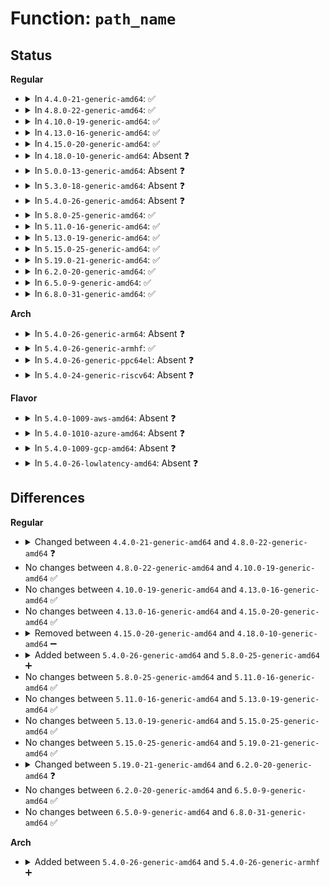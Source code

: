 # Function: <code>path_name</code>

## Status
<b>Regular</b>
<ul>
<li>
<details>
<summary>In <code>4.4.0-21-generic-amd64</code>: ✅</summary>

```c
int path_name(const char * op, struct aa_label * label, struct path * path, int flags, char * buffer, const char * * name, struct path_cond * cond, u32 request, bool delegate_deleted)
```

```json
{
  "name": "path_name",
  "collision_type": "Unique Static",
  "inline_type": "No",
  "funcs": [
    {
      "addr": 18446744071582547280,
      "name": "path_name",
      "external": false,
      "loc": "security/apparmor/file.c:167",
      "file": "security/apparmor/file.c",
      "inline": "seen, unknown",
      "caller_inline": [],
      "caller_func": [
        "security/apparmor/file.c:aa_path_perm",
        "security/apparmor/file.c:aa_path_link",
        "security/apparmor/file.c:aa_path_link",
        "security/apparmor/file.c:aa_file_perm"
      ]
    }
  ],
  "symbols": [
    {
      "addr": 18446744071582547280,
      "name": "path_name",
      "section": ".text",
      "bind": "STB_LOCAL",
      "size": 296
    }
  ]
}
```
</details>
</li>
<li>
<details>
<summary>In <code>4.8.0-22-generic-amd64</code>: ✅</summary>

```c
int path_name(const char * op, struct aa_label * label, const struct path * path, int flags, char * buffer, const char * * name, struct path_cond * cond, u32 request)
```

```json
{
  "name": "path_name",
  "collision_type": "Unique Static",
  "inline_type": "No",
  "funcs": [
    {
      "addr": 18446744071582787616,
      "name": "path_name",
      "external": false,
      "loc": "security/apparmor/file.c:168",
      "file": "security/apparmor/file.c",
      "inline": "seen, unknown",
      "caller_inline": [],
      "caller_func": [
        "security/apparmor/file.c:profile_path_link",
        "security/apparmor/file.c:profile_path_link"
      ]
    }
  ],
  "symbols": [
    {
      "addr": 18446744071582787616,
      "name": "path_name",
      "section": ".text",
      "bind": "STB_LOCAL",
      "size": 229
    }
  ]
}
```
</details>
</li>
<li>
<details>
<summary>In <code>4.10.0-19-generic-amd64</code>: ✅</summary>

```c
int path_name(const char * op, struct aa_label * label, const struct path * path, int flags, char * buffer, const char * * name, struct path_cond * cond, u32 request)
```

```json
{
  "name": "path_name",
  "collision_type": "Unique Static",
  "inline_type": "No",
  "funcs": [
    {
      "addr": 18446744071582883008,
      "name": "path_name",
      "external": false,
      "loc": "security/apparmor/file.c:168",
      "file": "security/apparmor/file.c",
      "inline": "seen, unknown",
      "caller_inline": [],
      "caller_func": [
        "security/apparmor/file.c:profile_path_link",
        "security/apparmor/file.c:profile_path_link"
      ]
    }
  ],
  "symbols": [
    {
      "addr": 18446744071582883008,
      "name": "path_name",
      "section": ".text",
      "bind": "STB_LOCAL",
      "size": 229
    }
  ]
}
```
</details>
</li>
<li>
<details>
<summary>In <code>4.13.0-16-generic-amd64</code>: ✅</summary>

```c
int path_name(const char * op, struct aa_label * label, const struct path * path, int flags, char * buffer, const char * * name, struct path_cond * cond, u32 request)
```

```json
{
  "name": "path_name",
  "collision_type": "Unique Static",
  "inline_type": "No",
  "funcs": [
    {
      "addr": 18446744071582953088,
      "name": "path_name",
      "external": false,
      "loc": "security/apparmor/file.c:170",
      "file": "security/apparmor/file.c",
      "inline": "seen, unknown",
      "caller_inline": [],
      "caller_func": [
        "security/apparmor/file.c:profile_path_link",
        "security/apparmor/file.c:profile_path_link"
      ]
    }
  ],
  "symbols": [
    {
      "addr": 18446744071582953088,
      "name": "path_name",
      "section": ".text",
      "bind": "STB_LOCAL",
      "size": 215
    }
  ]
}
```
</details>
</li>
<li>
<details>
<summary>In <code>4.15.0-20-generic-amd64</code>: ✅</summary>

```c
int path_name(const char * op, struct aa_label * label, const struct path * path, int flags, char * buffer, const char * * name, struct path_cond * cond, u32 request)
```

```json
{
  "name": "path_name",
  "collision_type": "Unique Static",
  "inline_type": "No",
  "funcs": [
    {
      "addr": 18446744071583115200,
      "name": "path_name",
      "external": false,
      "loc": "security/apparmor/file.c:170",
      "file": "security/apparmor/file.c",
      "inline": "seen, unknown",
      "caller_inline": [],
      "caller_func": [
        "security/apparmor/file.c:profile_path_link",
        "security/apparmor/file.c:profile_path_link"
      ]
    }
  ],
  "symbols": [
    {
      "addr": 18446744071583115200,
      "name": "path_name",
      "section": ".text",
      "bind": "STB_LOCAL",
      "size": 215
    }
  ]
}
```
</details>
</li>
<li>
<details>
<summary>In <code>4.18.0-10-generic-amd64</code>: Absent ❓</summary>

```json
{
  "name": "path_name",
  "collision_type": "Unique Static",
  "inline_type": "Selective",
  "funcs": [
    {
      "addr": 18446744071583320928,
      "name": "path_name",
      "external": false,
      "loc": "security/apparmor/file.c:170",
      "file": "security/apparmor/file.c",
      "inline": "not declared, inlined",
      "caller_inline": [],
      "caller_func": [
        "security/apparmor/file.c:profile_path_link",
        "security/apparmor/file.c:profile_path_link"
      ]
    }
  ],
  "symbols": [
    {
      "addr": 18446744071583320928,
      "name": "path_name.isra.8",
      "section": ".text",
      "bind": "STB_LOCAL",
      "size": 215
    }
  ]
}
```
</details>
</li>
<li>
<details>
<summary>In <code>5.0.0-13-generic-amd64</code>: Absent ❓</summary>

```json
{
  "name": "path_name",
  "collision_type": "Unique Static",
  "inline_type": "Selective",
  "funcs": [
    {
      "addr": 18446744071583439424,
      "name": "path_name",
      "external": false,
      "loc": "security/apparmor/file.c:171",
      "file": "security/apparmor/file.c",
      "inline": "not declared, inlined",
      "caller_inline": [],
      "caller_func": [
        "security/apparmor/file.c:profile_path_link",
        "security/apparmor/file.c:profile_path_link"
      ]
    }
  ],
  "symbols": [
    {
      "addr": 18446744071583439424,
      "name": "path_name.isra.8",
      "section": ".text",
      "bind": "STB_LOCAL",
      "size": 215
    }
  ]
}
```
</details>
</li>
<li>
<details>
<summary>In <code>5.3.0-18-generic-amd64</code>: Absent ❓</summary>

```json
{
  "name": "path_name",
  "collision_type": "Unique Static",
  "inline_type": "Selective",
  "funcs": [
    {
      "addr": 18446744071583624448,
      "name": "path_name",
      "external": false,
      "loc": "security/apparmor/file.c:167",
      "file": "security/apparmor/file.c",
      "inline": "not declared, inlined",
      "caller_inline": [],
      "caller_func": [
        "security/apparmor/file.c:profile_path_link",
        "security/apparmor/file.c:profile_path_link"
      ]
    }
  ],
  "symbols": [
    {
      "addr": 18446744071583624448,
      "name": "path_name.isra.0",
      "section": ".text",
      "bind": "STB_LOCAL",
      "size": 221
    }
  ]
}
```
</details>
</li>
<li>
<details>
<summary>In <code>5.4.0-26-generic-amd64</code>: Absent ❓</summary>

```json
{
  "name": "path_name",
  "collision_type": "Unique Static",
  "inline_type": "Selective",
  "funcs": [
    {
      "addr": 18446744071583730624,
      "name": "path_name",
      "external": false,
      "loc": "security/apparmor/file.c:167",
      "file": "security/apparmor/file.c",
      "inline": "not declared, inlined",
      "caller_inline": [],
      "caller_func": [
        "security/apparmor/file.c:profile_path_link",
        "security/apparmor/file.c:profile_path_link"
      ]
    }
  ],
  "symbols": [
    {
      "addr": 18446744071583730624,
      "name": "path_name.isra.0",
      "section": ".text",
      "bind": "STB_LOCAL",
      "size": 221
    }
  ]
}
```
</details>
</li>
<li>
<details>
<summary>In <code>5.8.0-25-generic-amd64</code>: ✅</summary>

```c
int path_name(const char * op, struct aa_label * label, const struct path * path, int flags, char * buffer, const char * * name, struct path_cond * cond, u32 request)
```

```json
{
  "name": "path_name",
  "collision_type": "Unique Static",
  "inline_type": "No",
  "funcs": [
    {
      "addr": 18446744071584113072,
      "name": "path_name",
      "external": false,
      "loc": "security/apparmor/file.c:167",
      "file": "security/apparmor/file.c",
      "inline": "seen, unknown",
      "caller_inline": [],
      "caller_func": [
        "security/apparmor/file.c:__file_path_perm",
        "security/apparmor/file.c:__file_path_perm",
        "security/apparmor/file.c:__file_path_perm",
        "security/apparmor/file.c:profile_path_link",
        "security/apparmor/file.c:profile_path_link",
        "security/apparmor/file.c:aa_path_perm"
      ]
    }
  ],
  "symbols": [
    {
      "addr": 18446744071584113072,
      "name": "path_name",
      "section": ".text",
      "bind": "STB_LOCAL",
      "size": 221
    }
  ]
}
```
</details>
</li>
<li>
<details>
<summary>In <code>5.11.0-16-generic-amd64</code>: ✅</summary>

```c
int path_name(const char * op, struct aa_label * label, const struct path * path, int flags, char * buffer, const char * * name, struct path_cond * cond, u32 request)
```

```json
{
  "name": "path_name",
  "collision_type": "Unique Static",
  "inline_type": "No",
  "funcs": [
    {
      "addr": 18446744071584232160,
      "name": "path_name",
      "external": false,
      "loc": "security/apparmor/file.c:156",
      "file": "security/apparmor/file.c",
      "inline": "seen, unknown",
      "caller_inline": [],
      "caller_func": [
        "security/apparmor/file.c:__file_path_perm",
        "security/apparmor/file.c:__file_path_perm",
        "security/apparmor/file.c:__file_path_perm",
        "security/apparmor/file.c:profile_path_link",
        "security/apparmor/file.c:profile_path_link",
        "security/apparmor/file.c:aa_path_perm"
      ]
    }
  ],
  "symbols": [
    {
      "addr": 18446744071584232160,
      "name": "path_name",
      "section": ".text",
      "bind": "STB_LOCAL",
      "size": 221
    }
  ]
}
```
</details>
</li>
<li>
<details>
<summary>In <code>5.13.0-19-generic-amd64</code>: ✅</summary>

```c
int path_name(const char * op, struct aa_label * label, const struct path * path, int flags, char * buffer, const char * * name, struct path_cond * cond, u32 request)
```

```json
{
  "name": "path_name",
  "collision_type": "Unique Static",
  "inline_type": "No",
  "funcs": [
    {
      "addr": 18446744071584257232,
      "name": "path_name",
      "external": false,
      "loc": "security/apparmor/file.c:158",
      "file": "security/apparmor/file.c",
      "inline": "seen, unknown",
      "caller_inline": [],
      "caller_func": [
        "security/apparmor/file.c:__file_path_perm",
        "security/apparmor/file.c:__file_path_perm",
        "security/apparmor/file.c:__file_path_perm",
        "security/apparmor/file.c:profile_path_link",
        "security/apparmor/file.c:profile_path_link",
        "security/apparmor/file.c:aa_path_perm"
      ]
    }
  ],
  "symbols": [
    {
      "addr": 18446744071584257232,
      "name": "path_name",
      "section": ".text",
      "bind": "STB_LOCAL",
      "size": 221
    }
  ]
}
```
</details>
</li>
<li>
<details>
<summary>In <code>5.15.0-25-generic-amd64</code>: ✅</summary>

```c
int path_name(const char * op, struct aa_label * label, const struct path * path, int flags, char * buffer, const char * * name, struct path_cond * cond, u32 request)
```

```json
{
  "name": "path_name",
  "collision_type": "Unique Static",
  "inline_type": "No",
  "funcs": [
    {
      "addr": 18446744071584643184,
      "name": "path_name",
      "external": false,
      "loc": "security/apparmor/file.c:158",
      "file": "security/apparmor/file.c",
      "inline": "seen, unknown",
      "caller_inline": [],
      "caller_func": [
        "security/apparmor/file.c:__file_path_perm",
        "security/apparmor/file.c:__file_path_perm",
        "security/apparmor/file.c:__file_path_perm",
        "security/apparmor/file.c:profile_path_link",
        "security/apparmor/file.c:profile_path_link",
        "security/apparmor/file.c:aa_path_perm"
      ]
    }
  ],
  "symbols": [
    {
      "addr": 18446744071584643184,
      "name": "path_name",
      "section": ".text",
      "bind": "STB_LOCAL",
      "size": 221
    }
  ]
}
```
</details>
</li>
<li>
<details>
<summary>In <code>5.19.0-21-generic-amd64</code>: ✅</summary>

```c
int path_name(const char * op, struct aa_label * label, const struct path * path, int flags, char * buffer, const char * * name, struct path_cond * cond, u32 request)
```

```json
{
  "name": "path_name",
  "collision_type": "Unique Static",
  "inline_type": "No",
  "funcs": [
    {
      "addr": 18446744071585300416,
      "name": "path_name",
      "external": false,
      "loc": "security/apparmor/file.c:159",
      "file": "security/apparmor/file.c",
      "inline": "seen, unknown",
      "caller_inline": [],
      "caller_func": [
        "security/apparmor/file.c:profile_path_link",
        "security/apparmor/file.c:profile_path_link",
        "security/apparmor/file.c:profile_path_perm"
      ]
    }
  ],
  "symbols": [
    {
      "addr": 18446744071585300416,
      "name": "path_name",
      "section": ".text",
      "bind": "STB_LOCAL",
      "size": 233
    }
  ]
}
```
</details>
</li>
<li>
<details>
<summary>In <code>6.2.0-20-generic-amd64</code>: ✅</summary>

```c
int path_name(const char * op, const struct cred * subj_cred, struct aa_label * label, const struct path * path, int flags, char * buffer, const char * * name, struct path_cond * cond, u32 request)
```

```json
{
  "name": "path_name",
  "collision_type": "Unique Static",
  "inline_type": "No",
  "funcs": [
    {
      "addr": 18446744071586039456,
      "name": "path_name",
      "external": false,
      "loc": "security/apparmor/file.c:280",
      "file": "security/apparmor/file.c",
      "inline": "seen, unknown",
      "caller_inline": [],
      "caller_func": [
        "security/apparmor/file.c:profile_path_link",
        "security/apparmor/file.c:profile_path_link",
        "security/apparmor/file.c:aa_path_perm"
      ]
    }
  ],
  "symbols": [
    {
      "addr": 18446744071586039456,
      "name": "path_name",
      "section": ".text",
      "bind": "STB_LOCAL",
      "size": 247
    }
  ]
}
```
</details>
</li>
<li>
<details>
<summary>In <code>6.5.0-9-generic-amd64</code>: ✅</summary>

```c
int path_name(const char * op, const struct cred * subj_cred, struct aa_label * label, const struct path * path, int flags, char * buffer, const char * * name, struct path_cond * cond, u32 request)
```

```json
{
  "name": "path_name",
  "collision_type": "Unique Static",
  "inline_type": "No",
  "funcs": [
    {
      "addr": 18446744071586274480,
      "name": "path_name",
      "external": false,
      "loc": "security/apparmor/file.c:300",
      "file": "security/apparmor/file.c",
      "inline": "seen, unknown",
      "caller_inline": [],
      "caller_func": [
        "security/apparmor/file.c:profile_path_link",
        "security/apparmor/file.c:profile_path_link",
        "security/apparmor/file.c:aa_path_perm"
      ]
    }
  ],
  "symbols": [
    {
      "addr": 18446744071586274480,
      "name": "path_name",
      "section": ".text",
      "bind": "STB_LOCAL",
      "size": 247
    }
  ]
}
```
</details>
</li>
<li>
<details>
<summary>In <code>6.8.0-31-generic-amd64</code>: ✅</summary>

```c
int path_name(const char * op, const struct cred * subj_cred, struct aa_label * label, const struct path * path, int flags, char * buffer, const char * * name, struct path_cond * cond, u32 request)
```

```json
{
  "name": "path_name",
  "collision_type": "Unique Static",
  "inline_type": "No",
  "funcs": [
    {
      "addr": 18446744071586531232,
      "name": "path_name",
      "external": false,
      "loc": "security/apparmor/file.c:302",
      "file": "security/apparmor/file.c",
      "inline": "seen, unknown",
      "caller_inline": [],
      "caller_func": [
        "security/apparmor/file.c:profile_path_link",
        "security/apparmor/file.c:profile_path_link",
        "security/apparmor/file.c:aa_path_perm"
      ]
    }
  ],
  "symbols": [
    {
      "addr": 18446744071586531232,
      "name": "path_name",
      "section": ".text",
      "bind": "STB_LOCAL",
      "size": 247
    }
  ]
}
```
</details>
</li>
</ul>
<b>Arch</b>
<ul>
<li>
<details>
<summary>In <code>5.4.0-26-generic-arm64</code>: Absent ❓</summary>

```json
{
  "name": "path_name",
  "collision_type": "Unique Static",
  "inline_type": "Selective",
  "funcs": [
    {
      "addr": 18446603336495527120,
      "name": "path_name",
      "external": false,
      "loc": "security/apparmor/file.c:167",
      "file": "security/apparmor/file.c",
      "inline": "not declared, inlined",
      "caller_inline": [],
      "caller_func": [
        "security/apparmor/file.c:profile_path_link",
        "security/apparmor/file.c:profile_path_link"
      ]
    }
  ],
  "symbols": [
    {
      "addr": 18446603336495527120,
      "name": "path_name.isra.0",
      "section": ".text",
      "bind": "STB_LOCAL",
      "size": 320
    }
  ]
}
```
</details>
</li>
<li>
<details>
<summary>In <code>5.4.0-26-generic-armhf</code>: ✅</summary>

```c
int path_name(const char * op, struct aa_label * label, const struct path * path, int flags, char * buffer, const char * * name, struct path_cond * cond, u32 request)
```

```json
{
  "name": "path_name",
  "collision_type": "Unique Static",
  "inline_type": "No",
  "funcs": [
    {
      "addr": 3228893584,
      "name": "path_name",
      "external": false,
      "loc": "security/apparmor/file.c:167",
      "file": "security/apparmor/file.c",
      "inline": "seen, unknown",
      "caller_inline": [],
      "caller_func": [
        "security/apparmor/file.c:profile_path_link",
        "security/apparmor/file.c:profile_path_link"
      ]
    }
  ],
  "symbols": [
    {
      "addr": 3228893584,
      "name": "path_name",
      "section": ".text",
      "bind": "STB_LOCAL",
      "size": 316
    }
  ]
}
```
</details>
</li>
<li>
<details>
<summary>In <code>5.4.0-26-generic-ppc64el</code>: Absent ❓</summary>

```json
{
  "name": "path_name",
  "collision_type": "Unique Static",
  "inline_type": "Selective",
  "funcs": [
    {
      "addr": 13835058055289607024,
      "name": "path_name",
      "external": false,
      "loc": "security/apparmor/file.c:167",
      "file": "security/apparmor/file.c",
      "inline": "not declared, inlined",
      "caller_inline": [],
      "caller_func": [
        "security/apparmor/file.c:profile_path_link",
        "security/apparmor/file.c:profile_path_link"
      ]
    }
  ],
  "symbols": [
    {
      "addr": 13835058055289607024,
      "name": "path_name.isra.0",
      "section": ".text",
      "bind": "STB_LOCAL",
      "size": 424
    }
  ]
}
```
</details>
</li>
<li>
<details>
<summary>In <code>5.4.0-24-generic-riscv64</code>: Absent ❓</summary>

```json
{
  "name": "path_name",
  "collision_type": "Unique Static",
  "inline_type": "Selective",
  "funcs": [
    {
      "addr": 18446743936274704276,
      "name": "path_name",
      "external": false,
      "loc": "security/apparmor/file.c:167",
      "file": "security/apparmor/file.c",
      "inline": "not declared, inlined",
      "caller_inline": [],
      "caller_func": [
        "security/apparmor/file.c:profile_path_link",
        "security/apparmor/file.c:profile_path_link"
      ]
    }
  ],
  "symbols": [
    {
      "addr": 18446743936274704276,
      "name": "path_name.isra.0",
      "section": ".text",
      "bind": "STB_LOCAL",
      "size": 220
    }
  ]
}
```
</details>
</li>
</ul>
<b>Flavor</b>
<ul>
<li>
<details>
<summary>In <code>5.4.0-1009-aws-amd64</code>: Absent ❓</summary>

```json
{
  "name": "path_name",
  "collision_type": "Unique Static",
  "inline_type": "Selective",
  "funcs": [
    {
      "addr": 18446744071583699360,
      "name": "path_name",
      "external": false,
      "loc": "security/apparmor/file.c:167",
      "file": "security/apparmor/file.c",
      "inline": "not declared, inlined",
      "caller_inline": [],
      "caller_func": [
        "security/apparmor/file.c:profile_path_link",
        "security/apparmor/file.c:profile_path_link"
      ]
    }
  ],
  "symbols": [
    {
      "addr": 18446744071583699360,
      "name": "path_name.isra.0",
      "section": ".text",
      "bind": "STB_LOCAL",
      "size": 221
    }
  ]
}
```
</details>
</li>
<li>
<details>
<summary>In <code>5.4.0-1010-azure-amd64</code>: Absent ❓</summary>

```json
{
  "name": "path_name",
  "collision_type": "Unique Static",
  "inline_type": "Selective",
  "funcs": [
    {
      "addr": 18446744071583636416,
      "name": "path_name",
      "external": false,
      "loc": "security/apparmor/file.c:167",
      "file": "security/apparmor/file.c",
      "inline": "not declared, inlined",
      "caller_inline": [],
      "caller_func": [
        "security/apparmor/file.c:profile_path_link",
        "security/apparmor/file.c:profile_path_link"
      ]
    }
  ],
  "symbols": [
    {
      "addr": 18446744071583636416,
      "name": "path_name.isra.0",
      "section": ".text",
      "bind": "STB_LOCAL",
      "size": 221
    }
  ]
}
```
</details>
</li>
<li>
<details>
<summary>In <code>5.4.0-1009-gcp-amd64</code>: Absent ❓</summary>

```json
{
  "name": "path_name",
  "collision_type": "Unique Static",
  "inline_type": "Selective",
  "funcs": [
    {
      "addr": 18446744071583683136,
      "name": "path_name",
      "external": false,
      "loc": "security/apparmor/file.c:167",
      "file": "security/apparmor/file.c",
      "inline": "not declared, inlined",
      "caller_inline": [],
      "caller_func": [
        "security/apparmor/file.c:profile_path_link",
        "security/apparmor/file.c:profile_path_link"
      ]
    }
  ],
  "symbols": [
    {
      "addr": 18446744071583683136,
      "name": "path_name.isra.0",
      "section": ".text",
      "bind": "STB_LOCAL",
      "size": 221
    }
  ]
}
```
</details>
</li>
<li>
<details>
<summary>In <code>5.4.0-26-lowlatency-amd64</code>: Absent ❓</summary>

```json
{
  "name": "path_name",
  "collision_type": "Unique Static",
  "inline_type": "Selective",
  "funcs": [
    {
      "addr": 18446744071583782880,
      "name": "path_name",
      "external": false,
      "loc": "security/apparmor/file.c:167",
      "file": "security/apparmor/file.c",
      "inline": "not declared, inlined",
      "caller_inline": [],
      "caller_func": [
        "security/apparmor/file.c:profile_path_link",
        "security/apparmor/file.c:profile_path_link"
      ]
    }
  ],
  "symbols": [
    {
      "addr": 18446744071583782880,
      "name": "path_name.isra.0",
      "section": ".text",
      "bind": "STB_LOCAL",
      "size": 221
    }
  ]
}
```
</details>
</li>
</ul>

## Differences
<b>Regular</b>
<ul>
<li>
<details>
<summary>Changed between <code>4.4.0-21-generic-amd64</code> and <code>4.8.0-22-generic-amd64</code> ❓</summary>
<ul>
<li>
<b>Param removed. </b>
<code>bool delegate_deleted</code>
</li>
<li>
<b>Param type changed. </b>
<code>struct path * path</code> ➡️ <code>const struct path * path</code>
</li>
</ul>
</details>
</li>
<li>
No changes between <code>4.8.0-22-generic-amd64</code> and <code>4.10.0-19-generic-amd64</code> ✅
</li>
<li>
No changes between <code>4.10.0-19-generic-amd64</code> and <code>4.13.0-16-generic-amd64</code> ✅
</li>
<li>
No changes between <code>4.13.0-16-generic-amd64</code> and <code>4.15.0-20-generic-amd64</code> ✅
</li>
<li>
<details>
<summary>Removed between <code>4.15.0-20-generic-amd64</code> and <code>4.18.0-10-generic-amd64</code> ➖</summary>

```c
int path_name(const char * op, struct aa_label * label, const struct path * path, int flags, char * buffer, const char * * name, struct path_cond * cond, u32 request)
```
</details>
</li>
<li>
<details>
<summary>Added between <code>5.4.0-26-generic-amd64</code> and <code>5.8.0-25-generic-amd64</code> ➕</summary>

```c
int path_name(const char * op, struct aa_label * label, const struct path * path, int flags, char * buffer, const char * * name, struct path_cond * cond, u32 request)
```
</details>
</li>
<li>
No changes between <code>5.8.0-25-generic-amd64</code> and <code>5.11.0-16-generic-amd64</code> ✅
</li>
<li>
No changes between <code>5.11.0-16-generic-amd64</code> and <code>5.13.0-19-generic-amd64</code> ✅
</li>
<li>
No changes between <code>5.13.0-19-generic-amd64</code> and <code>5.15.0-25-generic-amd64</code> ✅
</li>
<li>
No changes between <code>5.15.0-25-generic-amd64</code> and <code>5.19.0-21-generic-amd64</code> ✅
</li>
<li>
<details>
<summary>Changed between <code>5.19.0-21-generic-amd64</code> and <code>6.2.0-20-generic-amd64</code> ❓</summary>
<ul>
<li>
<b>Param added. </b>
<code>const struct cred * subj_cred</code>
</li>
<li>
<b>Param reordered. </b>
<code>op, label, path, flags, buffer, name, cond, request</code> ➡️ <code>op, subj_cred, label, path, flags, buffer, name, cond, request</code>
</li>
</ul>
</details>
</li>
<li>
No changes between <code>6.2.0-20-generic-amd64</code> and <code>6.5.0-9-generic-amd64</code> ✅
</li>
<li>
No changes between <code>6.5.0-9-generic-amd64</code> and <code>6.8.0-31-generic-amd64</code> ✅
</li>
</ul>
<b>Arch</b>
<ul>
<li>
<details>
<summary>Added between <code>5.4.0-26-generic-amd64</code> and <code>5.4.0-26-generic-armhf</code> ➕</summary>

```c
int path_name(const char * op, struct aa_label * label, const struct path * path, int flags, char * buffer, const char * * name, struct path_cond * cond, u32 request)
```
</details>
</li>
</ul>
